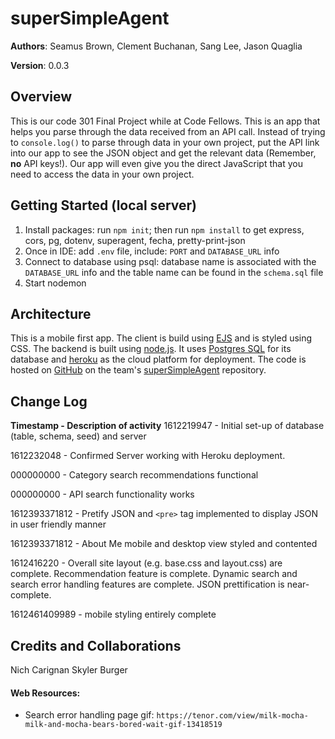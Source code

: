 # superSimpleAgent

**Authors**: Seamus Brown, Clement Buchanan, Sang Lee, Jason Quaglia

**Version**: 0.0.3

## Overview

This is our code 301 Final Project while at Code Fellows. This is an app that helps you parse through the data received from an API call. Instead of trying to `console.log()` to parse through data in your own project, put the API link into our app to see the JSON object and get the relevant data (Remember, __no__ API keys!). Our app will even give you the direct JavaScript that you need to access the data in your own project.

## Getting Started (local server)

1. Install packages: run `npm init`; then run `npm install` to get express, cors, pg, dotenv, superagent, fecha, pretty-print-json
2. Once in IDE: add `.env` file, include: `PORT` and `DATABASE_URL` info
3. Connect to database using psql: database name is associated with the `DATABASE_URL` info and the table name can be found in the `schema.sql` file
4. Start nodemon

## Architecture

This is a mobile first app. The client is build using [EJS](https://ejs.co/) and is styled using CSS. The backend is built using [node.js](https://nodejs.org/en/about/). It uses [Postgres SQL](https://www.postgresql.org/) for its database and [heroku](https://www.heroku.com/platform) as the cloud platform for deployment. The code is hosted on [GitHub](https://github.com/) on the team's [superSimpleAgent](https://github.com/jquaglia/super-simple-agent) repository.

## Change Log

**Timestamp - Description of activity**
1612219947 - Initial set-up of database (table, schema, seed) and server

1612232048 - Confirmed Server working with Heroku deployment.

000000000 - Category search recommendations functional

000000000 - API search functionality works

1612393371812 -  Pretify JSON and `<pre>` tag implemented to display JSON in user friendly manner

1612393371812 - About Me mobile and desktop view styled and contented

1612416220 - Overall site layout (e.g. base.css and layout.css) are complete. Recommendation feature is complete. Dynamic search and search error handling features are complete. JSON prettification is near-complete.

1612461409989 - mobile styling entirely complete

## Credits and Collaborations

Nich Carignan
Skyler Burger

#### Web Resources:

+ Search error handling page gif:
`https://tenor.com/view/milk-mocha-milk-and-mocha-bears-bored-wait-gif-13418519`